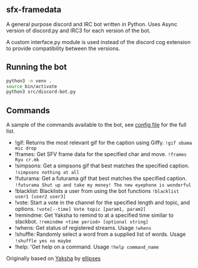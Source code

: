 ## sfx-framedata

A general purpose discord and IRC bot written in Python. Uses Async version of discord.py and IRC3 for each version of the bot. 

A custom interface.py module is used instead of the discord cog extension to provide compatibility between the versions. 

## Running the bot

```bash
python3 -m venv .
source bin/activate
python3 src/discord-bot.py
```


## Commands
A sample of the commands available to the bot, see [config file](conf/bots.yaml) for the full list. 

* !gif: Returns the most relevant gif for the caption using Giffy. ```!gif obama mic drop```
* !frames: 
    Get SFV frame data for the specified char and move. ```!frames Ryu cr.mk```
* !simpsons: Get a simpsons gif that best matches the specified caption. ```!simpsons nothing at all```
* !futurama: Get a futurama gif that best matches the specified caption. ```!futurama Shut up and take my money! The new eyephone is wonderful```
* !blacklist: Blacklists a user from using the bot functions ```!blacklist user1 [user2 user3]```
* !vote: Start a vote in the channel for the specified length and
    topic, and options. ```!vote[--time] Vote topic [param1, param2] ```  
* !remindme: 
    Get Yaksha to remind to at a specified time similar to slackbot. ```!remindme <time period> [optional string]```
* !whens: Get status of registered streams. Usage ```!whens```
* !shuffle: 
    Randomly select a word from a supplied list of words.
    Usage ```!shuffle yes no maybe```
* !help: 'Get help on a command. Usage ```!help command_name```

  

Originally based on [Yaksha](https://github.com/ellipses/Yaksha) by [ellipses](https://github.com/ellipses)